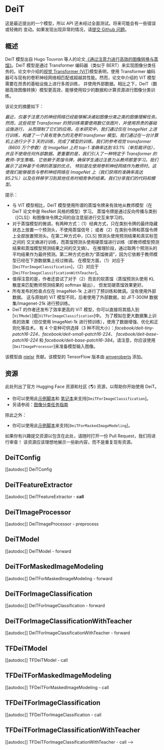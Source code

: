 <!--
版权 © 2021 HuggingFace 团队。保留所有权利。

根据 Apache 许可证，版本 2.0（"许可证"），除非符合许可证规定，
否则不能使用此文件。你可以在以下网址获取该许可证副本：

http://www.apache.org/licenses/LICENSE-2.0

除非适用法律要求或书面同意，根据许可证分发的软件是按
"原样" BASIS，无任何明示或暗示的保证或条件。
有关许可证下的特定语言的权限和限制，请参阅许可证。

⚠️ 请注意，该文件是 Markdown 格式，但包含特定的语法，适用于我们的文档构建工具（类似于 MDX），
可能在你的 Markdown 查看器中呈现不正确。

-->

# DeiT

<Tip>

这是最近提出的一个模型，所以 API 还未经过全面测试。将来可能会有一些错误或轻微的
变动。如果发现出现异常的情况，请[提交 Github 问题](https://github.com/huggingface/transformers/issues/new?assignees=&labels=&template=bug-report.md&title)。

</Tip>

## 概述

DeiT 模型出自 Hugo Touvron 等人的论文[《通过注意力进行高效的图像转换与蒸馏》](https://arxiv.org/abs/2012.12877)。DeiT
模型是通过 Transformer 编码器（类似于 BERT）来实现图像分类任务的。论文中介绍的[视觉 Transformer (ViT)](vit)模型表明，使用 Transformer
编码器可与现有的卷积神经网络相匹配或超越其性能。然而，论文中介绍的 ViT 模型需要在昂贵的基础设施上进行多周训练，
并使用外部数据。相比之下，DeiT（数据高效图像转换）模型更高效，能够使用较少的数据和计算资源进行图像分类训练。

该论文的摘要如下：

*最近，仅基于注意力的神经网络已经能够解决诸如图像分类之类的图像理解任务。
然而，这些视觉 Transformer 的预训练需要使用数亿张图片，并使用昂贵的基础设施进行，
从而限制了它们的应用。在本研究中，我们通过仅在 ImageNet 上进行训练，构建了一个具有竞争力的无卷积
transfomer 模型。我们通过在一台计算机上进行少于 3 天的训练，完成了模型的训练。我们的参考视觉
transformer（8600 万个参数）在 ImageNet 上的 top-1 准确率达到 83.1%（单剪裁评估），
并且不使用任何外部数据。更重要的是，我们引入了一种特定于 Transformer 的教师-学生策略。
它依赖于蒸馏令牌，确保学生通过注意力从教师那里学习。我们展示了这种基于令牌的蒸馏的优点，
特别是在使用卷积神经网络作为教师时。这使我们能够报告与卷积神经网络在
ImageNet 上（我们获得的准确率高达 85.2%）以及在转移学习到其他任务时相竞争的结果。我们分享我们的代码和模型。*

提示：

- 与 ViT 模型相比，DeiT 模型使用所谓的蒸馏令牌来有效地从教师模型（在 DeiT 论文中是 ResNet 风格的模型）学习。
  蒸馏令牌是通过反向传播与类别（[CLS]）和图像块令牌之间的自注意层进行交互来学习的。
- 对于蒸馏模型的微调，有两种方式：（1）经典方式，只在类别令牌的最终隐藏状态上放置一个预测头，不使用蒸馏信号；
  或者（2）在类别令牌和蒸馏令牌上全部放置预测头。在第二种方式中，[CLS] 预测头使用预测结果和真实标签之间的
  交叉熵进行训练，而蒸馏预测头使用硬蒸馏进行训练（即教师模型预测结果和蒸馏模型预测结果之间的交叉熵）。
  在推理阶段，通过取两个预测头的平均结果作为最终预测。第二种方式也称为“蒸馏微调”，因为它依赖于教师模型已经在下游数据集上经过微调。
  在模型方面，（1）对应于[`DeiTForImageClassification`]，（2）对应于[`DeiTForImageClassificationWithTeacher`]。
- 值得注意的是，作者还尝试了对于（2）而言的软蒸馏（蒸馏预测头使用 KL 散度来匹配教师预测结果的 softmax 输出），
  但发现硬蒸馏效果更好。
- 所有发布的检查点仅在 ImageNet-1k 上进行了预训练和微调。没有使用外部数据。
  这与原始的 ViT 模型不同，后者使用了外部数据，如 JFT-300M 数据集/Imagenet-21k 进行预训练。
- DeiT 的作者还发布了效率更高的 ViT 模型，你可以直接将其插入到[`ViTModel`]或[`ViTForImageClassification`]中。
  为了模拟在更大数据集上训练的效果（但仅使用 ImageNet-1k 进行预训练），使用了数据增强、优化和正则化等技术。
  有 4 个变种可供选择（3 种不同大小）：*facebook/deit-tiny-patch16-224*、*facebook/deit-small-patch16-224*、
  *facebook/deit-base-patch16-224* 和 *facebook/deit-base-patch16-384*。请注意，你应该使用[`DeiTImageProcessor`]来准备模型输入图像。

该模型由 [nielsr](https://huggingface.co/nielsr) 贡献。该模型的 TensorFlow 版本由 [amyeroberts](https://huggingface.co/amyeroberts) 添加。

## 资源

此处列出了官方 Hugging Face 资源和社区 (🌎) 资源，以帮助你开始使用 DeiT。

<PipelineTag pipeline="image-classification"/>

- 你可以使用此[示例脚本](https://github.com/huggingface/transformers/tree/main/examples/pytorch/image-classification)和
  [笔记本](https://colab.research.google.com/github/huggingface/notebooks/blob/main/examples/image_classification.ipynb)来支持[`DeiTForImageClassification`]。
- 另请参阅：[图像分类任务指南](../tasks/image_classification)

除此之外：

- 你可以使用此[示例脚本](https://github.com/huggingface/transformers/tree/main/examples/pytorch/image-pretraining)来支持[`DeiTForMaskedImageModeling`]。

如果你有兴趣提交资源以包含在此处，请随时打开一份 Pull Request，我们将进行审查！
该资源应该理想地展示一些新内容，而不是重复现有资源。

## DeiTConfig

[[autodoc]] DeiTConfig

## DeiTFeatureExtractor

[[autodoc]] DeiTFeatureExtractor
    - __call__

## DeiTImageProcessor

[[autodoc]] DeiTImageProcessor
    - preprocess

## DeiTModel

[[autodoc]] DeiTModel
    - forward

## DeiTForMaskedImageModeling

[[autodoc]] DeiTForMaskedImageModeling
    - forward

## DeiTForImageClassification

[[autodoc]] DeiTForImageClassification
    - forward

## DeiTForImageClassificationWithTeacher

[[autodoc]] DeiTForImageClassificationWithTeacher
    - forward

## TFDeiTModel

[[autodoc]] TFDeiTModel
    - call

## TFDeiTForMaskedImageModeling

[[autodoc]] TFDeiTForMaskedImageModeling
    - call

## TFDeiTForImageClassification

[[autodoc]] TFDeiTForImageClassification
    - call

## TFDeiTForImageClassificationWithTeacher

[[autodoc]] TFDeiTForImageClassificationWithTeacher
    - call
-->